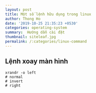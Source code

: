 ```yaml
---
layout: post
title: Một số lệnh hữu dụng trong linux
author: Thong Ho
date: '2019-10-25 21:35:23 +0530'
categories: operating-system
summary:  Hướng dẫn cài đặt
thumbnail: siteleaf.jpg
permalink: /:categories/linux-command
---
```



## Lệnh xoay màn hình

```
xrandr -o left
# normal
# invert
# right
```
